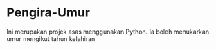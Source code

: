 # Pengira-Umur
Ini merupakan projek asas menggunakan Python. Ia boleh menukarkan umur mengikut tahun kelahiran
